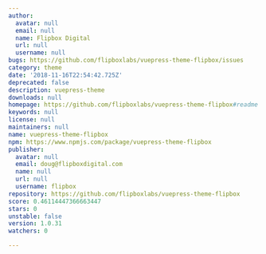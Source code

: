```yaml
---
author:
  avatar: null
  email: null
  name: Flipbox Digital
  url: null
  username: null
bugs: https://github.com/flipboxlabs/vuepress-theme-flipbox/issues
category: theme
date: '2018-11-16T22:54:42.725Z'
deprecated: false
description: vuepress-theme
downloads: null
homepage: https://github.com/flipboxlabs/vuepress-theme-flipbox#readme
keywords: null
license: null
maintainers: null
name: vuepress-theme-flipbox
npm: https://www.npmjs.com/package/vuepress-theme-flipbox
publisher:
  avatar: null
  email: doug@flipboxdigital.com
  name: null
  url: null
  username: flipbox
repository: https://github.com/flipboxlabs/vuepress-theme-flipbox
score: 0.46114447366663447
stars: 0
unstable: false
version: 1.0.31
watchers: 0

---
```



